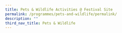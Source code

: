 ```yaml
---
title: Pets & Wildlife Activities @ Festival Site
permalink: /programmes/pets-and-wildlife/permalink/
description: ""
third_nav_title: Pets & Wildlife
---
```

